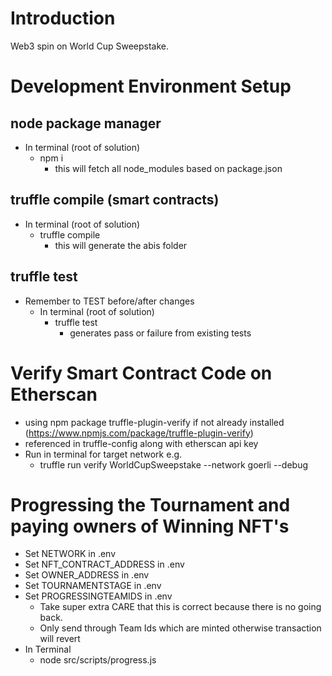 # Introduction 
Web3 spin on World Cup Sweepstake.

# Development Environment Setup

  ## node package manager
  - In terminal (root of solution)
    - npm i
      - this will fetch all node_modules based on package.json
      
  ## truffle compile (smart contracts)
  - In terminal (root of solution)
    - truffle compile
      - this will generate the abis folder

  ## truffle test
  - Remember to TEST before/after changes
    - In terminal (root of solution)
      - truffle test
        - generates pass or failure from existing tests

# Verify Smart Contract Code on Etherscan
  - using npm package truffle-plugin-verify if not already installed (https://www.npmjs.com/package/truffle-plugin-verify)
  - referenced in truffle-config along with etherscan api key
  - Run in terminal for target network e.g.
    - truffle run verify WorldCupSweepstake --network goerli --debug

# Progressing the Tournament and paying owners of Winning NFT's
  - Set NETWORK in .env
  - Set NFT_CONTRACT_ADDRESS in .env  
  - Set OWNER_ADDRESS in .env  
  - Set TOURNAMENTSTAGE in .env  
  - Set PROGRESSINGTEAMIDS in .env
    - Take super extra CARE that this is correct
      because there is no going back.
    - Only send through Team Ids which are
      minted otherwise transaction will revert 
  - In Terminal
    - node src/scripts/progress.js
